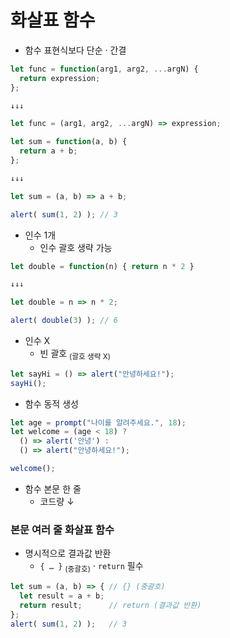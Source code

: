 화살표 함수
==========

- 함수 표현식보다 단순 · 간결
```javascript
let func = function(arg1, arg2, ...argN) {
  return expression;
};

↓↓↓

let func = (arg1, arg2, ...argN) => expression;
```
```javascript
let sum = function(a, b) {
  return a + b;
};

↓↓↓

let sum = (a, b) => a + b;

alert( sum(1, 2) ); // 3
```
- 인수 1개
  - 인수 괄호 생략 가능
```javascript
let double = function(n) { return n * 2 }

↓↓↓

let double = n => n * 2;

alert( double(3) ); // 6
```
- 인수 X
  - 빈 괄호 <sub>(괄호 생략 X)</sub>
```javascript
let sayHi = () => alert("안녕하세요!");
sayHi();
```
- 함수 동적 생성
```javascript
let age = prompt("나이를 알려주세요.", 18);
let welcome = (age < 18) ?
  () => alert('안녕') :
  () => alert("안녕하세요!");

welcome();
```
- 함수 본문 한 줄
  - 코드량 ↓

### 본문 여러 줄 화살표 함수
- 명시적으로 결과값 반환
  - `{ … }` <sub>(중괄호)</sub> · `return` 필수
```javascript
let sum = (a, b) => { // {} (중괄호)
  let result = a + b;
  return result;      // return (결과값 반환)
};
alert( sum(1, 2) );   // 3
```
